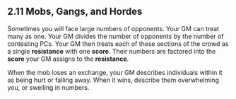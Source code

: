 ## 2.11 Mobs, Gangs, and Hordes

Sometimes you will face large numbers of opponents. Your GM can treat many as one. Your GM divides the number of opponents by the number of contesting PCs. Your GM then treats each of these sections of the crowd as a single **resistance** with one **score**. Their numbers are factored into the **score** your GM assigns to the **resistance**.

When the mob loses an exchange, your GM describes individuals within it as being hurt or falling away. When it wins, describe them overwhelming you, or swelling in numbers.
